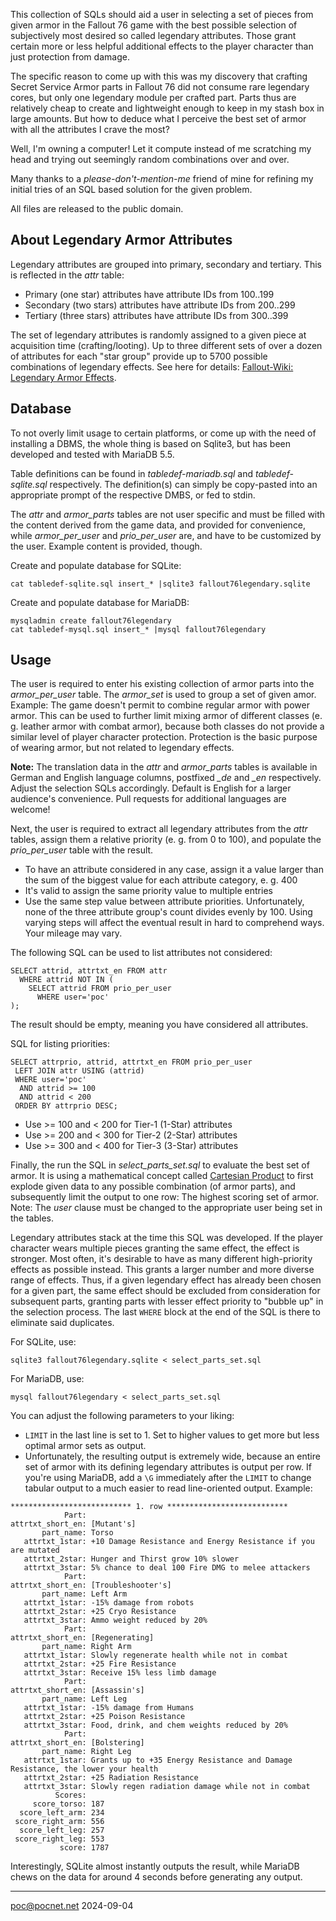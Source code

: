 This collection of SQLs should aid a user in selecting a set of pieces from given armor in the Fallout 76 game with the best possible selection of subjectively most desired so called legendary attributes. Those grant certain more or less helpful additional effects to the player character than just protection from damage.

The specific reason to come up with this was my discovery that crafting Secret Service Armor parts in Fallout 76 did not consume rare legendary cores, but only one legendary module per crafted part. Parts thus are relatively cheap to create and lightweight enough to keep in my stash box in large amounts. But how to deduce what I perceive the best set of armor with all the attributes I crave the most?

Well, I'm owning a computer! Let it compute instead of me scratching my head and trying out seemingly random combinations over and over.

Many thanks to a *please-don't-mention-me* friend of mine for refining my initial tries of an SQL based solution for the given problem.

All files are released to the public domain.

## About Legendary Armor Attributes
Legendary attributes are grouped into primary, secondary and tertiary. This is reflected in the *attr* table:
- Primary (one star) attributes have attribute IDs from 100..199
- Secondary (two stars) attributes have attribute IDs from 200..299
- Tertiary (three stars) attributes have attribute IDs from 300..399

The set of legendary attributes is randomly assigned to a given piece at acquisition time (crafting/looting). Up to three different sets of over a dozen of attributes for each "star group" provide up to 5700 possible combinations of legendary effects. See here for details: [Fallout-Wiki: Legendary Armor Effects](https://fallout.fandom.com/wiki/Fallout_76_legendary_armor_effects).

## Database
To not overly limit usage to certain platforms, or come up with the need of installing a DBMS, the whole thing is based on Sqlite3, but has been developed and tested with MariaDB 5.5.

Table definitions can be found in *tabledef-mariadb.sql* and *tabledef-sqlite.sql* respectively. The definition(s) can simply be copy-pasted into an appropriate prompt of the respective DMBS, or fed to stdin.

The *attr* and *armor_parts* tables are not user specific and must be filled with the content derived from the game data, and provided for convenience, while *armor_per_user* and *prio_per_user* are, and have to be customized by the user. Example content is provided, though.

Create and populate database for SQLite:
```
cat tabledef-sqlite.sql insert_* |sqlite3 fallout76legendary.sqlite
```
Create and populate database for MariaDB:
```
mysqladmin create fallout76legendary
cat tabledef-mysql.sql insert_* |mysql fallout76legendary
```

## Usage
The user is required to enter his existing collection of armor parts into the *armor_per_user* table. The *armor_set* is used to group a set of given amor. Example: The game doesn't permit to combine regular armor with power armor. This can be used to further limit mixing armor of different classes (e. g. leather armor with combat armor), because both classes do not provide a similar level of player character protection. Protection is the basic purpose of wearing armor, but not related to legendary effects.

**Note:** The translation data in the *attr* and *armor_parts* tables is available in German and English language columns, postfixed *_de* and *_en* respectively. Adjust the selection SQLs accordingly. Default is English for a larger audience's convenience. Pull requests for additional languages are welcome!

Next, the user is required to extract all legendary attributes from the *attr* tables, assign them a relative priority (e. g. from 0 to 100), and populate the *prio_per_user* table with the result.
- To have an attribute considered in any case, assign it a value larger than the sum of the biggest value for each attribute category, e. g. 400
- It's valid to assign the same priority value to multiple entries
- Use the same step value between attribute priorities. Unfortunately, none of the three attribute group's count divides evenly by 100. Using varying steps will affect the eventual result in hard to comprehend ways. Your mileage may vary.

The following SQL can be used to list attributes not considered:
```
SELECT attrid, attrtxt_en FROM attr
  WHERE attrid NOT IN (
    SELECT attrid FROM prio_per_user
      WHERE user='poc'
);
```
The result should be empty, meaning you have considered all attributes.

SQL for listing priorities:
```
SELECT attrprio, attrid, attrtxt_en FROM prio_per_user
 LEFT JOIN attr USING (attrid)
 WHERE user='poc'
  AND attrid >= 100
  AND attrid < 200
 ORDER BY attrprio DESC;
```
- Use >= 100 and < 200 for Tier-1 (1-Star) attributes
- Use >= 200 and < 300 for Tier-2 (2-Star) attributes
- Use >= 300 and < 400 for Tier-3 (3-Star) attributes

Finally, the run the SQL in *select_parts_set.sql* to evaluate the best set of armor. It is using a mathematical concept called [Cartesian Product](https://en.wikipedia.org/wiki/Cartesian_product) to first explode given data to any possible combination (of armor parts), and subsequently limit the output to one row: The highest scoring set of armor. Note: The *user* clause must be changed to the appropriate user being set in the tables.

Legendary attributes stack at the time this SQL was developed. If the player character wears multiple pieces granting the same effect, the effect is stronger. Most often, it's desirable to have as many different high-priority effects as possible instead. This grants a larger number and more diverse range of effects. Thus, if a given legendary effect has already been chosen for a given part, the same effect should be excluded from consideration for subsequent parts, granting parts with lesser effect priority to "bubble up" in the selection process. The last `WHERE` block at the end of the SQL is there to eliminate said duplicates.

For SQLite, use:
```
sqlite3 fallout76legendary.sqlite < select_parts_set.sql
```
For MariaDB, use:
```
mysql fallout76legendary < select_parts_set.sql
```
You can adjust the following parameters to your liking:
- `LIMIT` in the last line is set to 1. Set to higher values to get more but less optimal armor sets as output.
- Unfortunately, the resulting output is extremely wide, because an entire set of armor with its defining legendary attributes is output per row. If you're using MariaDB, add a `\G` immediately after the `LIMIT` to change tabular output to a much easier to read line-oriented output. Example:
```
*************************** 1. row ***************************
            Part:
attrtxt_short_en: [Mutant's]
       part_name: Torso
   attrtxt_1star: +10 Damage Resistance and Energy Resistance if you are mutated
   attrtxt_2star: Hunger and Thirst grow 10% slower
   attrtxt_3star: 5% chance to deal 100 Fire DMG to melee attackers
            Part:
attrtxt_short_en: [Troubleshooter's]
       part_name: Left Arm
   attrtxt_1star: -15% damage from robots
   attrtxt_2star: +25 Cryo Resistance
   attrtxt_3star: Ammo weight reduced by 20%
            Part:
attrtxt_short_en: [Regenerating]
       part_name: Right Arm
   attrtxt_1star: Slowly regenerate health while not in combat
   attrtxt_2star: +25 Fire Resistance
   attrtxt_3star: Receive 15% less limb damage
            Part:
attrtxt_short_en: [Assassin's]
       part_name: Left Leg
   attrtxt_1star: -15% damage from Humans
   attrtxt_2star: +25 Poison Resistance
   attrtxt_3star: Food, drink, and chem weights reduced by 20%
            Part:
attrtxt_short_en: [Bolstering]
       part_name: Right Leg
   attrtxt_1star: Grants up to +35 Energy Resistance and Damage Resistance, the lower your health
   attrtxt_2star: +25 Radiation Resistance
   attrtxt_3star: Slowly regen radiation damage while not in combat
          Scores:
     score_torso: 187
  score_left_arm: 234
 score_right_arm: 556
  score_left_leg: 257
 score_right_leg: 553
           score: 1787
```
Interestingly, SQLite almost instantly outputs the result, while MariaDB chews on the data for around 4 seconds before generating any output.

----
poc@pocnet.net 2024-09-04
